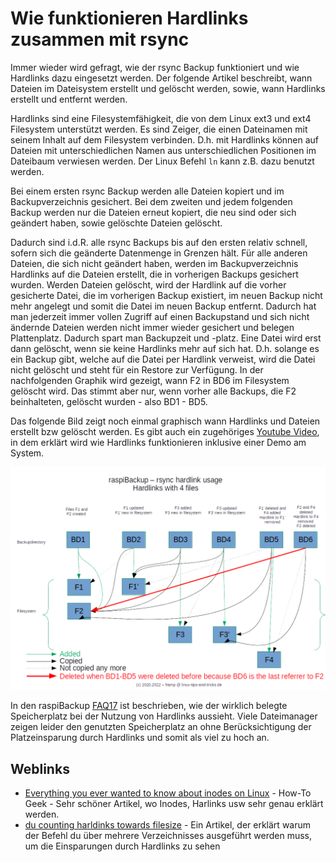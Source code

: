 # Wie funktionieren Hardlinks zusammen mit rsync

Immer wieder wird gefragt, wie der rsync Backup funktioniert und wie Hardlinks
dazu eingesetzt werden. Der folgende Artikel beschreibt, wann Dateien im
Dateisystem erstellt und gelöscht werden, sowie, wann Hardlinks erstellt und
entfernt werden.

Hardlinks sind eine Filesystemfähigkeit, die von dem Linux ext3 und ext4
Filesystem unterstützt werden. Es sind Zeiger, die einen Dateinamen mit seinem
Inhalt auf dem Filesystem verbinden. D.h. mit Hardlinks können auf Dateien mit
unterschiedlichen Namen aus unterschiedlichen Positionen im Dateibaum verwiesen
werden. Der Linux Befehl `ln` kann z.B. dazu benutzt werden.

Bei einem ersten rsync Backup werden alle Dateien kopiert und im
Backupverzeichnis gesichert. Bei dem zweiten und jedem folgenden Backup werden
nur die Dateien erneut kopiert, die neu sind oder sich geändert haben, sowie
gelöschte Dateien gelöscht.

Dadurch sind i.d.R. alle rsync Backups bis auf den
ersten relativ schnell, sofern sich die geänderte Datenmenge in Grenzen hält.
Für alle anderen Dateien, die sich nicht geändert haben, werden im
Backupverzeichnis Hardlinks auf die Dateien erstellt, die in vorherigen Backups
gesichert wurden. Werden Dateien gelöscht, wird der Hardlink auf die vorher
gesicherte Datei, die im vorherigen Backup existiert, im neuen Backup nicht mehr
angelegt und somit die Datei im neuen Backup entfernt. Dadurch hat man
jederzeit immer vollen Zugriff auf einen Backupstand und sich nicht ändernde
Dateien werden nicht immer wieder gesichert und belegen Plattenplatz. Dadurch
spart man Backupzeit und -platz. Eine Datei wird erst dann gelöscht, wenn sie
keine Hardlinks mehr auf sich hat. D.h. solange es ein Backup gibt, welche auf
die Datei per Hardlink verweist, wird die Datei nicht gelöscht und steht für ein
Restore zur Verfügung. In der nachfolgenden Graphik wird gezeigt, wann F2 in BD6
im Filesystem gelöscht wird. Das stimmt aber nur, wenn vorher alle Backups, die
F2 beinhalteten, gelöscht wurden - also BD1 - BD5.


Das folgende Bild zeigt noch einmal graphisch wann Hardlinks und Dateien
erstellt bzw gelöscht werden. Es gibt auch ein zugehöriges [Youtube Video](https://www.youtube.com/watch?v=pIhSca_q2lo), in dem
erklärt wird wie Hardlinks funktionieren inklusive einer Demo am System.

![raspiBackup rsync](images/raspiBackup_rsync.png)

In den raspiBackup [FAQ17](faq.md#faq17) ist beschrieben, wie der wirklich belegte
Speicherplatz bei der Nutzung von Hardlinks aussieht. Viele Dateimanager
zeigen leider den genutzten Speicherplatz an ohne Berücksichtigung der Platzeinsparung
durch Hardlinks und somit als viel zu hoch an.

## Weblinks

- [Everything you ever wanted to know about inodes on Linux](https://www.howtogeek.com/465350/) - How-To Geek - Sehr schöner Artikel, wo Inodes, Harlinks usw sehr genau erklärt werden.
- [du counting harldinks towards filesize](https://stackoverflow.com/questions/19951883/du-counting-hardlinks-towards-filesize) - Ein Artikel, der erklärt warum der Befehl du über mehrere Verzeichnisses ausgeführt werden muss, um die Einsparungen durch Hardlinks zu sehen


[.status]: rft
[.source]: https://www.linux-tips-and-tricks.de/de/raspibackupcategoried/571-wie-funktioniert-der-rsync-backup-typ-mit-hardlinks
[.source]: https://www.linux-tips-and-tricks.de/en/raspibackupcategorye/572-how-do-hardlinks-work-with-rsync
